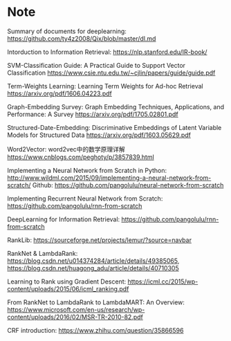 # Note

Summary of documents for deeplearning: https://github.com/ty4z2008/Qix/blob/master/dl.md

Intorduction to Information Retrieval: https://nlp.stanford.edu/IR-book/

SVM-Classification Guide: A Practical Guide to Support Vector Classification
   https://www.csie.ntu.edu.tw/~cjlin/papers/guide/guide.pdf
   
Term-Weights Learning: Learning Term Weights for Ad-hoc Retrieval
   https://arxiv.org/pdf/1606.04223.pdf
  
Graph-Embedding Survey: Graph Embedding Techniques, Applications, and Performance: A Survey
   https://arxiv.org/pdf/1705.02801.pdf

Structured-Date-Embedding: Discriminative Embeddings of Latent Variable Models for Structured Data
   https://arxiv.org/pdf/1603.05629.pdf
   
Word2Vector: word2vec中的数学原理详解 https://www.cnblogs.com/peghoty/p/3857839.html

Implementing a Neural Network from Scratch in Python: http://www.wildml.com/2015/09/implementing-a-neural-network-from-scratch/
   Github: https://github.com/pangolulu/neural-network-from-scratch

Implementing Recurrent Neural Network from Scratch: https://github.com/pangolulu/rnn-from-scratch

DeepLearning for Information Retrieval: https://github.com/pangolulu/rnn-from-scratch

RankLib: https://sourceforge.net/projects/lemur/?source=navbar

RankNet & LambdaRank: https://blog.csdn.net/u014374284/article/details/49385065, https://blog.csdn.net/huagong_adu/article/details/40710305

Learning to Rank using Gradient Descent: https://icml.cc/2015/wp-content/uploads/2015/06/icml_ranking.pdf

From RankNet to LambdaRank to LambdaMART: An Overview: https://www.microsoft.com/en-us/research/wp-content/uploads/2016/02/MSR-TR-2010-82.pdf

CRF introduction: https://www.zhihu.com/question/35866596
